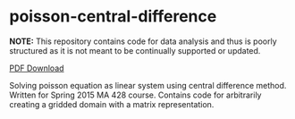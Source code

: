 # poisson-central-difference

__NOTE:__ This repository contains code for data analysis and thus is poorly structured as it is not meant to be continually supported or updated.

[PDF Download](Central%20Difference%20Poisson%20Report.pdf)

Solving poisson equation as linear system using central difference method. Written for Spring 2015 MA 428 course.
Contains code for arbitrarily creating a gridded domain with a matrix representation.
